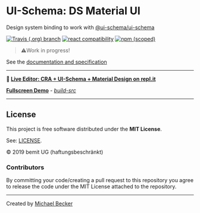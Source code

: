 # UI-Schema: DS Material UI

Design system binding to work with [@ui-schema/ui-schema](https://github.com/ui-schema/ui-schema)

[![Travis (.org) branch](https://img.shields.io/travis/ui-schema/ui-schema/master?style=flat-square)](https://travis-ci.org/ui-schema/ui-schema) [![react compatibility](https://img.shields.io/badge/React-%3E%3D16.8-success?style=flat-square&logo=react)](https://reactjs.org/) [![npm (scoped)](https://img.shields.io/npm/v/@ui-schema/ds-material?style=flat-square)](https://www.npmjs.com/package/@ui-schema/ds-material)

>
> ⚠️Work in progress!
>

See the [documentation and specification](https://github.com/ui-schema/ui-schema)

---

**🚀 [Live Editor: CRA + UI-Schema + Material Design on repl.it](https://repl.it/@elbakerino/ui-schema-cra)**

**[Fullscreen Demo](https://ui-schema-build.elbakerino.repl.co)** - *[build-src](https://repl.it/@elbakerino/ui-schema-build)*

---

## License

This project is free software distributed under the **MIT License**.

See: [LICENSE](https://github.com/ui-schema/ui-schema/blob/master/LICENSE).

© 2019 bemit UG (haftungsbeschränkt)

### Contributors

By committing your code/creating a pull request to this repository you agree to release the code under the MIT License attached to the repository.

***

Created by [Michael Becker](https://mlbr.xyz)
